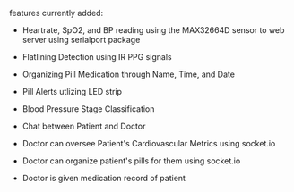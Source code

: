 features currently added: 
- Heartrate, SpO2, and BP reading using the MAX32664D sensor to web server using serialport package
- Flatlining Detection using IR PPG signals
- Organizing Pill Medication through Name, Time, and Date
- Pill Alerts utlizing LED strip
- Blood Pressure Stage Classification
  
- Chat between Patient and Doctor
- Doctor can oversee Patient's Cardiovascular Metrics using socket.io
- Doctor can organize patient's pills for them using socket.io
- Doctor is given medication record of patient
